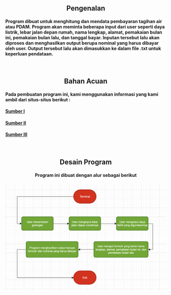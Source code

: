 <h2 align = "center">Pengenalan</h2>
<h4>Program dibuat untuk menghitung dan mendata pembayaran tagihan air atau PDAM. Program akan meminta beberapa input dari user seperti daya listrik, lebar jalan depan rumah, nama lengkap, alamat, pemakaian bulan ini, pemakaian bulan lalu, dan tanggal bayar. Inputan tersebut lalu akan diproses dan menghasilkan output berupa nominal yang harus dibayar oleh user. Output tersebut lalu akan dimasukkan ke dalam file .txt untuk keperluan pendataan.</h4><br>

<h2 align = "center">Bahan Acuan</h2>
<h4>Pada pembuatan program ini, kami menggunakan informasi yang kami ambil dari situs-situs berikut : </h4>
<h4><a href = "https://www.pdam.denpasarkota.go.id/public/uploads/download/download_220407120737_penyesuaian-tarif-perumda-air-minum-tirta-sewakadarma-2022.pdf">Sumber I</a><h4>
<h4><a href="http://tirtalingga.co.id/biaya-pemeliharaan-dan-denda">Sumber II</a><h4>
<h4><a href = "http://tirtalingga.co.id/biaya-pemeliharaan-dan-denda](https://tirtamangutama.badungkab.go.id/syarat-dan-ketetntuan-pelanggan">Sumber III</a><h4><br>

<h2 align = "center">Desain Program</h2>
<h4 align = "center">Program ini dibuat dengan alur sebagai berikut</h4>
<div align="center"><img src="https://raw.githubusercontent.com/devtadanarsa/Program-Tagihan-Air/main/Penjelasan%20Program/Alur%20Program.png" width="700"></div>
